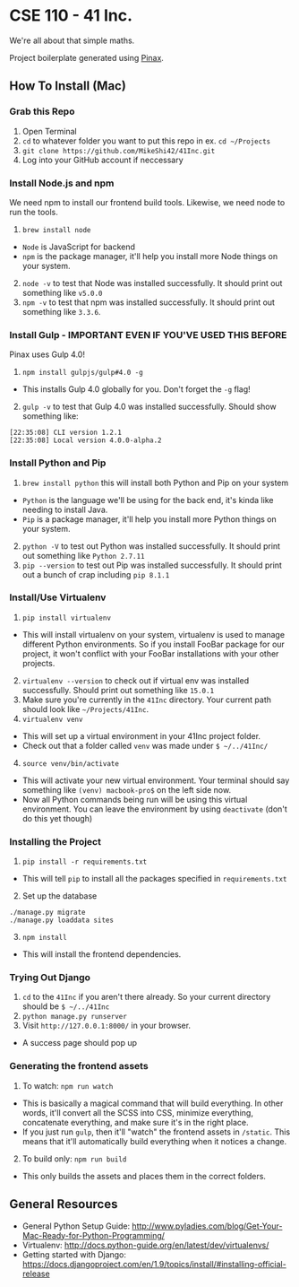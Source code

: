 # CSE 110 - 41 Inc.
We're all about that simple maths.

Project boilerplate generated using [Pinax](http://pinaxproject.com).

## How To Install (Mac)

### Grab this Repo
1. Open Terminal
2. `cd` to whatever folder you want to put this repo in ex. `cd ~/Projects`
3. `git clone https://github.com/MikeShi42/41Inc.git`
4. Log into your GitHub account if neccessary

### Install Node.js and npm
We need npm to install our frontend build tools. Likewise, we need node to run the tools.
1. `brew install node`
  * `Node` is JavaScript for backend
  * `npm` is the package manager, it'll help you install more Node things on your system.
2. `node -v` to test that Node was installed successfully. It should print out something like `v5.0.0`
3. `npm -v` to test that npm was installed successfully. It should print out something like `3.3.6`.

### Install Gulp - IMPORTANT EVEN IF YOU'VE USED THIS BEFORE
Pinax uses Gulp 4.0!

1. ```npm install gulpjs/gulp#4.0 -g```
  * This installs Gulp 4.0 globally for you. Don't forget the `-g` flag!
2. `gulp -v` to test that Gulp 4.0 was installed successfully. Should show something like:
```
[22:35:08] CLI version 1.2.1
[22:35:08] Local version 4.0.0-alpha.2
```

### Install Python and Pip

1. `brew install python` this will install both Python and Pip on your system
  * `Python` is the language we'll be using for the back end, it's kinda like
  needing to install Java.
  * `Pip` is a package manager, it'll help you install more Python things on
  your system.
2. `python -V` to test out Python was installed successfully. It should
print out something like `Python 2.7.11`
3. `pip --version` to test out Pip was installed successfully. It should
print out a bunch of crap including `pip 8.1.1`

### Install/Use Virtualenv

1. `pip install virtualenv`
  * This will install virtualenv on your system, virtualenv is used to manage
  different Python environments. So if you install FooBar package 
  for our project, it won't conflict with your FooBar installations 
  with your other projects.
2. `virtualenv --version` to check out if virtual env was installed
successfully. Should print out something like `15.0.1`
2. Make sure you're currently in the `41Inc` directory. Your current path
should look like `~/Projects/41Inc`.
3. `virtualenv venv`
  * This will set up a virtual environment in your 41Inc project folder.
  * Check out that a folder called `venv` was made under `$ ~/../41Inc/`
4. `source venv/bin/activate`
  * This will activate your new virtual environment. Your terminal should
  say something like `(venv) macbook-pro$` on the left side now. 
  * Now all Python commands being run will be using this virtual environment. 
  You can leave the environment by using `deactivate` 
  (don't do this yet though)

### Installing the Project
1. `pip install -r requirements.txt`
  * This will tell `pip` to install all the packages specified in 
  `requirements.txt`
2. Set up the database
```
./manage.py migrate
./manage.py loaddata sites
```
3. `npm install`
  * This will install the frontend dependencies.

### Trying Out Django

1. `cd` to the `41Inc` if you aren't there already. So your current directory
should be `$ ~/../41Inc`
2. `python manage.py runserver`
3. Visit `http://127.0.0.1:8000/` in your browser.
  * A success page should pop up

### Generating the frontend assets
1. To watch: `npm run watch`
  * This is basically a magical command that will build everything. In other words, it'll convert all the SCSS into CSS,
   minimize everything, concatenate everything, and make sure it's in the right place.
  * If you just run `gulp`, then it'll "watch" the frontend assets in `/static`. This means that it'll automatically build everything when it notices a change.
2. To build only: `npm run build`
  * This only builds the assets and places them in the correct folders.




## General Resources
* General Python Setup Guide: http://www.pyladies.com/blog/Get-Your-Mac-Ready-for-Python-Programming/
* Virtualenv: http://docs.python-guide.org/en/latest/dev/virtualenvs/
* Getting started with Django: https://docs.djangoproject.com/en/1.9/topics/install/#installing-official-release
